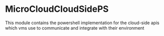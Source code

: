 # MicroCloudCloudSidePS
This module contains the powershell implementation for the cloud-side apis which vms use to communicate and integrate with their environment
